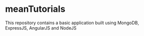 # meanTutorials
This repository contains a basic application built using MongoDB, ExpressJS, AngularJS and NodeJS
